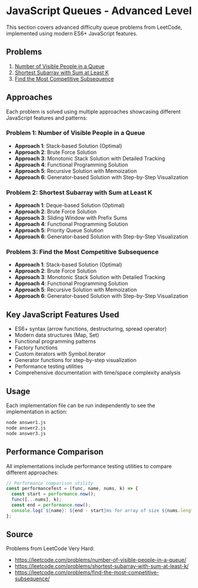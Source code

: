 # JavaScript Queues - Advanced Level

This section covers advanced difficulty queue problems from LeetCode, implemented using modern ES6+ JavaScript features.

## Problems

1. [Number of Visible People in a Queue](question1.txt)
2. [Shortest Subarray with Sum at Least K](question2.txt)
3. [Find the Most Competitive Subsequence](question3.txt)

## Approaches

Each problem is solved using multiple approaches showcasing different JavaScript features and patterns:

### Problem 1: Number of Visible People in a Queue

- **Approach 1**: Stack-based Solution (Optimal)
- **Approach 2**: Brute Force Solution
- **Approach 3**: Monotonic Stack Solution with Detailed Tracking
- **Approach 4**: Functional Programming Solution
- **Approach 5**: Recursive Solution with Memoization
- **Approach 6**: Generator-based Solution with Step-by-Step Visualization

### Problem 2: Shortest Subarray with Sum at Least K

- **Approach 1**: Deque-based Solution (Optimal)
- **Approach 2**: Brute Force Solution
- **Approach 3**: Sliding Window with Prefix Sums
- **Approach 4**: Functional Programming Solution
- **Approach 5**: Priority Queue Solution
- **Approach 6**: Generator-based Solution with Step-by-Step Visualization

### Problem 3: Find the Most Competitive Subsequence

- **Approach 1**: Stack-based Solution (Optimal)
- **Approach 2**: Brute Force Solution
- **Approach 3**: Monotonic Stack Solution with Detailed Tracking
- **Approach 4**: Functional Programming Solution
- **Approach 5**: Recursive Solution with Memoization
- **Approach 6**: Generator-based Solution with Step-by-Step Visualization

## Key JavaScript Features Used

- ES6+ syntax (arrow functions, destructuring, spread operator)
- Modern data structures (Map, Set)
- Functional programming patterns
- Factory functions
- Custom iterators with Symbol.iterator
- Generator functions for step-by-step visualization
- Performance testing utilities
- Comprehensive documentation with time/space complexity analysis

## Usage

Each implementation file can be run independently to see the implementation in action:

```bash
node answer1.js
node answer2.js
node answer3.js
```

## Performance Comparison

All implementations include performance testing utilities to compare different approaches:

```javascript
// Performance comparison utility
const performanceTest = (func, name, nums, k) => {
  const start = performance.now();
  func([...nums], k);
  const end = performance.now();
  console.log(`${name}: ${end - start}ms for array of size ${nums.length} with k=${k}`);
};
```

## Source

Problems from LeetCode Very Hard:
- https://leetcode.com/problems/number-of-visible-people-in-a-queue/
- https://leetcode.com/problems/shortest-subarray-with-sum-at-least-k/
- https://leetcode.com/problems/find-the-most-competitive-subsequence/
